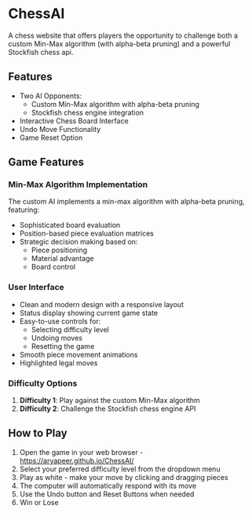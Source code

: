 # ChessAI

A chess website that offers players the opportunity to challenge both a custom Min-Max algorithm (with alpha-beta pruning) and a powerful Stockfish chess api.

## Features

- Two AI Opponents:
  - Custom Min-Max algorithm with alpha-beta pruning
  - Stockfish chess engine integration
- Interactive Chess Board Interface
- Undo Move Functionality
- Game Reset Option

## Game Features

### Min-Max Algorithm Implementation
The custom AI implements a min-max algorithm with alpha-beta pruning, featuring:
- Sophisticated board evaluation
- Position-based piece evaluation matrices
- Strategic decision making based on:
  - Piece positioning
  - Material advantage
  - Board control

### User Interface
- Clean and modern design with a responsive layout
- Status display showing current game state
- Easy-to-use controls for:
  - Selecting difficulty level
  - Undoing moves
  - Resetting the game
- Smooth piece movement animations
- Highlighted legal moves

### Difficulty Options
1. **Difficulty 1**: Play against the custom Min-Max algorithm
2. **Difficulty 2**: Challenge the Stockfish chess engine API

## How to Play

1. Open the game in your web browser - https://aryapeer.github.io/ChessAI/
2. Select your preferred difficulty level from the dropdown menu
3. Play as white - make your move by clicking and dragging pieces
4. The computer will automatically respond with its move
5. Use the Undo button and Reset Buttons when needed
7. Win or Lose
